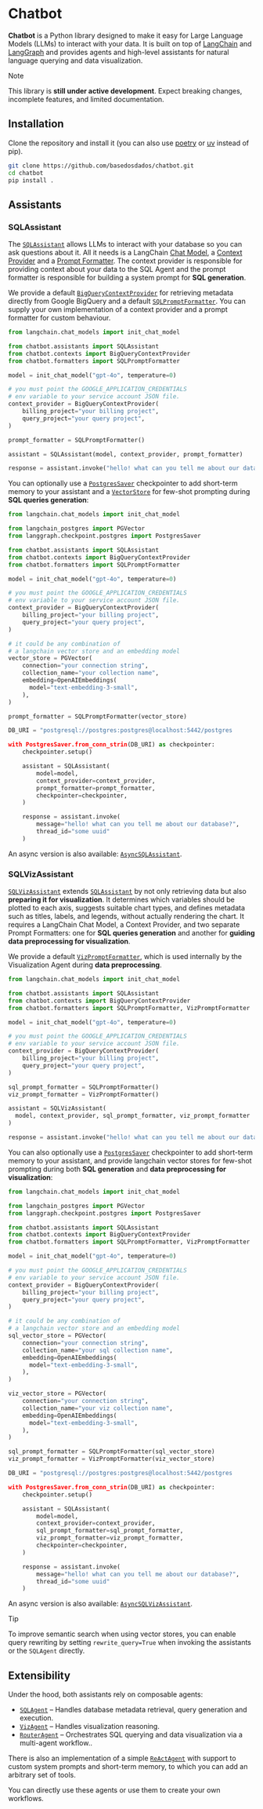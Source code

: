 # Chatbot

**Chatbot** is a Python library designed to make it easy for Large Language Models (LLMs) to interact with your data. It is built on top of [LangChain](https://python.langchain.com/docs/introduction/) and [LangGraph](https://langchain-ai.github.io/langgraph/concepts/why-langgraph/) and provides agents and high-level assistants for natural language querying and data visualization.

> [!NOTE]
> This library is **still under active development**. Expect breaking changes, incomplete features, and limited documentation.

## Installation
Clone the repository and install it (you can also use [poetry](https://python-poetry.org/) or [uv](https://docs.astral.sh/uv/) instead of pip).
```bash
git clone https://github.com/basedosdados/chatbot.git
cd chatbot
pip install .
```

## Assistants

### SQLAssistant
The [`SQLAssistant`](https://github.com/basedosdados/chatbot/blob/d5a1c275183932de52781af6346d06b1c148e675/chatbot/assistants/sql_assistant.py) allows LLMs to interact with your database so you can ask questions about it. All it needs is a LangChain [Chat Model](https://python.langchain.com/docs/integrations/chat/), a [Context Provider](https://github.com/basedosdados/chatbot/blob/d5a1c275183932de52781af6346d06b1c148e675/chatbot/contexts/context_provider.py) and a [Prompt Formatter](https://github.com/basedosdados/chatbot/blob/d5a1c275183932de52781af6346d06b1c148e675/chatbot/formatters/prompt_formatter.py). The context provider is responsible for providing context about your data to the SQL Agent and the prompt formatter is responsible for building a system prompt for **SQL generation**.

We provide a default [`BigQueryContextProvider`](https://github.com/basedosdados/chatbot/blob/d5a1c275183932de52781af6346d06b1c148e675/chatbot/contexts/bigquery_context_provider.py) for retrieving metadata directly from Google BigQuery and a default [`SQLPromptFormatter`](https://github.com/basedosdados/chatbot/blob/d5a1c275183932de52781af6346d06b1c148e675/chatbot/formatters/sql_prompt_formatter.py). You can supply your own implementation of a context provider and a prompt formatter for custom behaviour.
```python
from langchain.chat_models import init_chat_model

from chatbot.assistants import SQLAssistant
from chatbot.contexts import BigQueryContextProvider
from chatbot.formatters import SQLPromptFormatter

model = init_chat_model("gpt-4o", temperature=0)

# you must point the GOOGLE_APPLICATION_CREDENTIALS
# env variable to your service account JSON file.
context_provider = BigQueryContextProvider(
    billing_project="your billing project",
    query_project="your query project",
)

prompt_formatter = SQLPromptFormatter()

assistant = SQLAssistant(model, context_provider, prompt_formatter)

response = assistant.invoke("hello! what can you tell me about our database?")
```

You can optionally use a [`PostgresSaver`](https://langchain-ai.github.io/langgraph/reference/checkpoints/#langgraph.checkpoint.postgres.PostgresSaver) checkpointer to add short-term memory to your assistant and a [`VectorStore`](https://python.langchain.com/docs/integrations/vectorstores/) for few-shot prompting during **SQL queries generation**:
```python
from langchain.chat_models import init_chat_model

from langchain_postgres import PGVector
from langgraph.checkpoint.postgres import PostgresSaver

from chatbot.assistants import SQLAssistant
from chatbot.contexts import BigQueryContextProvider
from chatbot.formatters import SQLPromptFormatter

model = init_chat_model("gpt-4o", temperature=0)

# you must point the GOOGLE_APPLICATION_CREDENTIALS
# env variable to your service account JSON file.
context_provider = BigQueryContextProvider(
    billing_project="your billing project",
    query_project="your query project",
)

# it could be any combination of
# a langchain vector store and an embedding model
vector_store = PGVector(
    connection="your connection string",
    collection_name="your collection name",
    embedding=OpenAIEmbeddings(
      model="text-embedding-3-small",
    ),
)

prompt_formatter = SQLPromptFormatter(vector_store)

DB_URI = "postgresql://postgres:postgres@localhost:5442/postgres

with PostgresSaver.from_conn_strin(DB_URI) as checkpointer:
    checkpointer.setup()

    assistant = SQLAssistant(
        model=model,
        context_provider=context_provider,
        prompt_formatter=prompt_formatter,
        checkpointer=checkpointer,
    )

    response = assistant.invoke(
        message="hello! what can you tell me about our database?",
        thread_id="some uuid"
    )
```

An async version is also available: [`AsyncSQLAssistant`](https://github.com/basedosdados/chatbot/blob/d5a1c275183932de52781af6346d06b1c148e675/chatbot/assistants/async_sql_assistant.py).

### SQLVizAssistant
[`SQLVizAssistant`](https://github.com/basedosdados/chatbot/blob/d5a1c275183932de52781af6346d06b1c148e675/chatbot/assistants/sql_viz_assistant.py) extends [`SQLAssistant`](https://github.com/basedosdados/chatbot/blob/d5a1c275183932de52781af6346d06b1c148e675/chatbot/assistants/sql_assistant.py) by not only retrieving data but also **preparing it for visualization**. It determines which variables should be plotted to each axis, suggests suitable chart types, and defines metadata such as titles, labels, and legends, without actually rendering the chart. It requires a LangChain Chat Model, a Context Provider, and two separate Prompt Formatters: one for **SQL queries generation** and another for **guiding data preprocessing for visualization**.

We provide a default [`VizPromptFormatter`](https://github.com/basedosdados/chatbot/blob/d5a1c275183932de52781af6346d06b1c148e675/chatbot/formatters/viz_prompt_formatter.py), which is used internally by the Visualization Agent during **data preprocessing**.
```python
from langchain.chat_models import init_chat_model

from chatbot.assistants import SQLAssistant
from chatbot.contexts import BigQueryContextProvider
from chatbot.formatters import SQLPromptFormatter, VizPromptFormatter

model = init_chat_model("gpt-4o", temperature=0)

# you must point the GOOGLE_APPLICATION_CREDENTIALS
# env variable to your service account JSON file.
context_provider = BigQueryContextProvider(
    billing_project="your billing project",
    query_project="your query project",
)

sql_prompt_formatter = SQLPromptFormatter()
viz_prompt_formatter = VizPromptFormatter()

assistant = SQLVizAssistant(
  model, context_provider, sql_prompt_formatter, viz_prompt_formatter
)

response = assistant.invoke("hello! what can you tell me about our database?")
```

You can also optionally use a [`PostgresSaver`](https://langchain-ai.github.io/langgraph/reference/checkpoints/#langgraph.checkpoint.postgres.PostgresSaver) checkpointer to add short-term memory to your assistant, and provide langchain vector stores for few-shot prompting during both **SQL generation** and **data preprocessing for visualization**:
```python
from langchain.chat_models import init_chat_model

from langchain_postgres import PGVector
from langgraph.checkpoint.postgres import PostgresSaver

from chatbot.assistants import SQLAssistant
from chatbot.contexts import BigQueryContextProvider
from chatbot.formatters import SQLPromptFormatter, VizPromptFormatter

model = init_chat_model("gpt-4o", temperature=0)

# you must point the GOOGLE_APPLICATION_CREDENTIALS
# env variable to your service account JSON file.
context_provider = BigQueryContextProvider(
    billing_project="your billing project",
    query_project="your query project",
)

# it could be any combination of
# a langchain vector store and an embedding model
sql_vector_store = PGVector(
    connection="your connection string",
    collection_name="your sql collection name",
    embedding=OpenAIEmbeddings(
      model="text-embedding-3-small",
    ),
)

viz_vector_store = PGVector(
    connection="your connection string",
    collection_name="your viz collection name",
    embedding=OpenAIEmbeddings(
      model="text-embedding-3-small",
    ),
)

sql_prompt_formatter = SQLPromptFormatter(sql_vector_store)
viz_prompt_formatter = VizPromptFormatter(viz_vector_store)

DB_URI = "postgresql://postgres:postgres@localhost:5442/postgres

with PostgresSaver.from_conn_strin(DB_URI) as checkpointer:
    checkpointer.setup()

    assistant = SQLAssistant(
        model=model,
        context_provider=context_provider,
        sql_prompt_formatter=sql_prompt_formatter,
        viz_prompt_formatter=viz_prompt_formatter,
        checkpointer=checkpointer,
    )

    response = assistant.invoke(
        message="hello! what can you tell me about our database?",
        thread_id="some uuid"
    )
```
An async version is also available: [`AsyncSQLVizAssistant`](https://github.com/basedosdados/chatbot/blob/d5a1c275183932de52781af6346d06b1c148e675/chatbot/assistants/async_sql_viz_assistant.py).

> [!TIP]
> To improve semantic search when using vector stores, you can enable query rewriting by setting `rewrite_query=True` when invoking the assistants or the `SQLAgent` directly.

## Extensibility
Under the hood, both assistants rely on composable agents:

- [`SQLAgent`](https://github.com/basedosdados/chatbot/blob/d5a1c275183932de52781af6346d06b1c148e675/chatbot/agents/sql_agent.py) – Handles database metadata retrieval, query generation and execution.
- [`VizAgent`](https://github.com/basedosdados/chatbot/blob/d5a1c275183932de52781af6346d06b1c148e675/chatbot/agents/visualization_agent.py) – Handles visualization reasoning.
- [`RouterAgent`](https://github.com/basedosdados/chatbot/blob/d5a1c275183932de52781af6346d06b1c148e675/chatbot/agents/router_agent.py) – Orchestrates SQL querying and data visualization via a multi-agent workflow..

There is also an implementation of a simple [`ReActAgent`](https://github.com/basedosdados/chatbot/blob/d5a1c275183932de52781af6346d06b1c148e675/chatbot/agents/react_agent.py) with support to custom system prompts and short-term memory, to which you can add an arbitrary set of tools.

You can directly use these agents or use them to create your own workflows.
